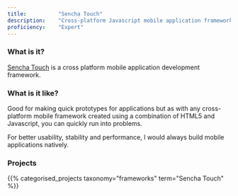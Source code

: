 ```yaml
---
title: 			"Sencha Touch"
description: 	"Cross-platform Javascript mobile application framework."
proficiency:	"Expert"
---
```


### What is it?
[Sencha Touch](https://www.sencha.com/products/touch/#overview) is a cross platform mobile application development framework.

### What is it like?
Good for making quick prototypes for applications but as with any cross-platform mobile framework created using a combination of HTML5 and Javascript, you can quickly run into problems.

For better usability, stability and performance, I would always build mobile applications natively.

### Projects
{{% categorised_projects taxonomy="frameworks" term="Sencha Touch" %}}